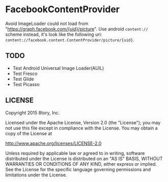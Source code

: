 # FacebookContentProvider

Avoid ImageLoader could not load from "https://graph.facebook.com/{uid}/picture". Use android `content://` scheme instead, it's look like the following uri: `content://facebook.content.ContentProvider/picture/{uid}`.

## TODO

* Test Android Universal Image Loader(AUIL)
* Test Fresco
* Test Glide
* Test Picasso

## LICENSE

Copyright 2015 8tory, Inc.

Licensed under the Apache License, Version 2.0 (the "License"); you may not use this file except in compliance with the License. You may obtain a copy of the License at

http://www.apache.org/licenses/LICENSE-2.0

Unless required by applicable law or agreed to in writing, software distributed under the License is distributed on an "AS IS" BASIS, WITHOUT WARRANTIES OR CONDITIONS OF ANY KIND, either express or implied. See the License for the specific language governing permissions and limitations under the License.
